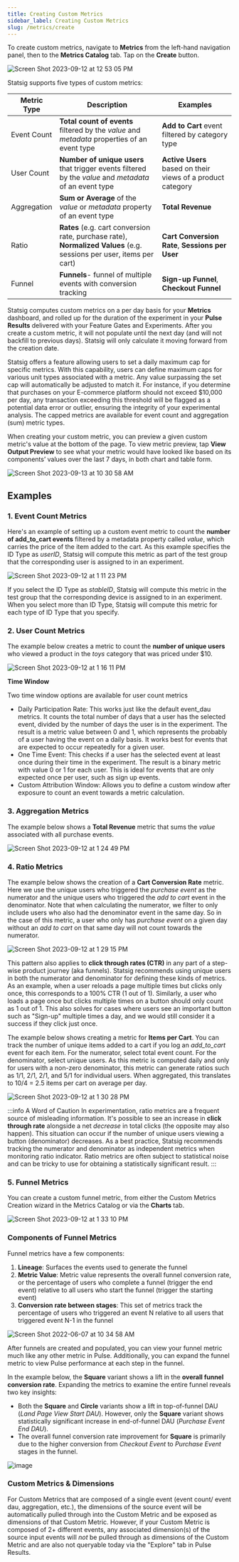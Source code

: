 ```yaml
---
title: Creating Custom Metrics
sidebar_label: Creating Custom Metrics
slug: /metrics/create
---
```


To create custom metrics, navigate to **Metrics** from the left-hand navigation panel, then to the **Metrics Catalog** tab. Tap on the **Create** button.

![Screen Shot 2023-09-12 at 12 53 05 PM](https://github.com/statsig-io/docs/assets/101903926/4148f4b8-f9e4-4a37-98df-35663650d76f)

Statsig supports five types of custom metrics:

| Metric Type | Description                                                                                                          | Examples                                                    |
| ----------- | -------------------------------------------------------------------------------------------------------------------- | ----------------------------------------------------------- |
| Event Count | **Total count of events** filtered by the _value_ and _metadata_ properties of an event type                         | **Add to Cart** event filtered by category type             |
| User Count  | **Number of unique users** that trigger events filtered by the _value_ and _metadata_ of an event type               | **Active Users** based on their views of a product category |
| Aggregation | **Sum or Average** of the _value_ or _metadata_ property of an event type                                            | **Total Revenue**                                           |
| Ratio       | **Rates** (e.g. cart conversion rate, purchase rate), **Normalized Values** (e.g. sessions per user, items per cart) | **Cart Conversion Rate**, **Sessions per User**             |
| Funnel      | **Funnels**- funnel of multiple events with conversion tracking                                                      | **Sign-up Funnel**, **Checkout Funnel**                     |

Statsig computes custom metrics on a per day basis for your **Metrics** dashboard, and rolled up for the duration of the experiment in your **Pulse Results** delivered with your Feature Gates and Experiments. After you create a custom metric, it will not populate until the next day (and will not backfill to previous days). Statsig will only calculate it moving forward from the creation date.

Statsig offers a feature allowing users to set a daily maximum cap for specific metrics. With this capability, users can define maximum caps for various unit types associated with a metric. Any value surpassing the set cap will automatically be adjusted to match it. For instance, if you determine that purchases on your E-commerce platform should not exceed $10,000 per day, any transaction exceeding this threshold will be flagged as a potential data error or outlier, ensuring the integrity of your experimental analysis. The capped metrics are available for event count and aggregation (sum) metric types.

When creating your custom metric, you can preview a given custom metric's value at the bottom of the page. To view metric preview, tap **View Output Preview** to see what your metric would have looked like based on its components’ values over the last 7 days, in both chart and table form.

![Screen Shot 2023-09-13 at 10 30 58 AM](https://github.com/statsig-io/docs/assets/101903926/0869e1bf-8fea-407e-8a5f-8b97860b3867)

## Examples

### 1. Event Count Metrics

Here's an example of setting up a custom event metric to count the **number of add_to_cart events** filtered by a metadata property called _value_, which carries the price of the item added to the cart. As this example specifies the ID Type as _userID_, Statsig will compute this metric as part of the test group that the corresponding user is assigned to in an experiment.

![Screen Shot 2023-09-12 at 1 11 23 PM](https://github.com/statsig-io/docs/assets/101903926/95489e9b-36f2-4704-9970-da675a8a3d2e)

If you select the ID Type as _stableID_, Statsig will compute this metric in the test group that the corresponding device is assigned to in an experiment. When you select more than ID Type, Statsig will compute this metric for each type of ID Type that you specify.

### 2. User Count Metrics

The example below creates a metric to count the **number of unique users** who viewed a product in the _toys_ category that was priced under $10.

![Screen Shot 2023-09-12 at 1 16 11 PM](https://github.com/statsig-io/docs/assets/101903926/ae270d11-d3de-4f34-85e5-a67ad9c7cd9e)

**Time Window**

Two time window options are available for user count metrics

- Daily Participation Rate: This works just like the default event_dau metrics. It counts the total number of days that a user has the selected event, divided by the number of days the user is in the experiment. The result is a metric value between 0 and 1, which represents the probably of a user having the event on a daily basis. It works best for events that are expected to occur repeatedly for a given user.
- One Time Event: This checks if a user has the selected event at least once during their time in the experiment. The result is a binary metric with value 0 or 1 for each user. This is ideal for events that are only expected once per user, such as sign up events.
- Custom Attribution Window: Allows you to define a custom window after exposure to count an event towards a metric calculation.

### 3. Aggregation Metrics

The example below shows a **Total Revenue** metric that sums the _value_ associated with all purchase events.

![Screen Shot 2023-09-12 at 1 24 49 PM](https://github.com/statsig-io/docs/assets/101903926/f0d4d21b-08ae-405d-a156-4d29f96ab298)

### 4. Ratio Metrics

The example below shows the creation of a **Cart Conversion Rate** metric. Here we use the unique users who triggered the _purchase event_ as the numerator and the unique users who triggered the _add to cart_ event in the denominator. Note that when calculating the numerator, we filter to only include users who also had the denominator event in the same day. So in the case of this metric, a user who only has _purchase event_ on a given day without an _add to cart_ on that same day will not count towards the numerator.

![Screen Shot 2023-09-12 at 1 29 15 PM](https://github.com/statsig-io/docs/assets/101903926/9f8a671e-ac1f-4e2f-92cb-d154e0daecac)

This pattern also applies to **click through rates (CTR)** in any part of a step-wise product journey (aka funnels). Statsig recommends using unique users in both the numerator and denominator for defining these kinds of metrics. As an example, when a user reloads a page multiple times but clicks only once, this corresponds to a 100% CTR (1 out of 1). Similarly, a user who loads a page once but clicks multiple times on a button should only count as 1 out of 1. This also solves for cases where users see an important button such as "Sign-up" multiple times a day, and we would still consider it a success if they click just once.

The example below shows creating a metric for **Items per Cart**. You can track the number of unique items added to a cart if you log an _add_to_cart_ event for each item. For the numerator, select total event count. For the denominator, select unique users. As this metric is computed daily and only for users with a non-zero denominator, this metric can generate ratios such as 1/1, 2/1, 2/1, and 5/1 for individual users. When aggregated, this translates to 10/4 = 2.5 items per cart on average per day.

![Screen Shot 2023-09-12 at 1 30 28 PM](https://github.com/statsig-io/docs/assets/101903926/cf6e6777-a154-4eeb-9a2d-81893810a31d)

:::info A Word of Caution
In experimentation, ratio metrics are a frequent source of misleading information. It's possible to see an increase in **click through rate** alongside a net _decrease_ in total clicks (the opposite may also happen). This situation can occur if the number of unique users viewing a button (denominator) decreases. As a best practice, Statsig recommends tracking the numerator and denominator as independent metrics when monitoring ratio indicator. Ratio metrics are often subject to statistical noise and can be tricky to use for obtaining a statistically significant result.
:::

### 5. Funnel Metrics

You can create a custom funnel metric, from either the Custom Metrics Creation wizard in the Metrics Catalog or via the **Charts** tab.

![Screen Shot 2023-09-12 at 1 33 10 PM](https://github.com/statsig-io/docs/assets/101903926/86914826-b8ce-4b4b-9514-39f31d05687a)

### Components of Funnel Metrics

Funnel metrics have a few components:

1. **Lineage**: Surfaces the events used to generate the funnel
2. **Metric Value**: Metric value represents the overall funnel conversion rate, or the percentage of users who complete a funnel (trigger the end event) relative to all users who start the funnel (trigger the starting event)
3. **Conversion rate between stages**: This set of metrics track the percentage of users who triggered an event N relative to all users that triggered event N-1 in the funnel

![Screen Shot 2022-06-07 at 10 34 58 AM](https://user-images.githubusercontent.com/101903926/172446711-5511e394-b353-4d38-97f1-1b681b67042b.png)

After funnels are created and populated, you can view your funnel metric much like any other metric in Pulse. Additionally, you can expand the funnel metric to view Pulse performance at each step in the funnel.

In the example below, the **Square** variant shows a lift in the **overall funnel conversion rate**. Expanding the metrics to examine the entire funnel reveals two key insights:

- Both the **Square** and **Circle** variants show a lift in top-of-funnel DAU (_Land Page View Start DAU_). However, only the **Square** variant shows statistically significant increase in end-of-funnel DAU (_Purchase Event End DAU_).
- The overall funnel conversion rate improvement for **Square** is primarily due to the higher conversion from _Checkout Event_ to _Purchase Event_ stages in the funnel.

![image](https://user-images.githubusercontent.com/90343952/148440643-8e8a24bd-934d-4100-a15a-abcbcc4bb11c.png)

### Custom Metrics & Dimensions

For Custom Metrics that are composed of a single event (event count/ event dau, aggregation, etc.), the dimensions of the source event will be automatically pulled through into the Custom Metric and be exposed as dimensions of that Custom Metric. However, if your Custom Metric is composed of 2+ different events, any associated dimension(s) of the source input events will _not_ be pulled through as dimensions of the Custom Metric and are also not queryable today via the "Explore" tab in Pulse Results.
